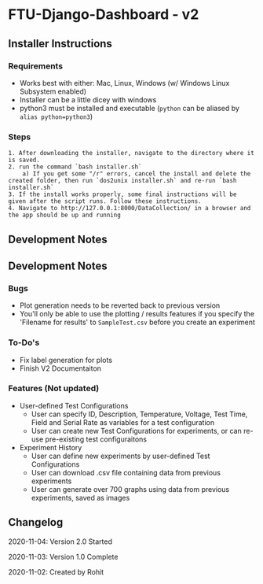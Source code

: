 # FTU-Django-Dashboard - v2
## Installer Instructions
### Requirements
- Works best with either: Mac, Linux, Windows (w/ Windows Linux Subsystem enabled)
- Installer can be a little dicey with windows
- python3 must be installed and executable (`python` can be aliased by `alias python=python3`)

### Steps
	1. After downloading the installer, navigate to the directory where it is saved.
	2. run the command `bash installer.sh`
		a) If you get some "/r" errors, cancel the install and delete the created folder, then run `dos2unix installer.sh` and re-run `bash installer.sh`
	3. If the install works properly, some final instructions will be given after the script runs. Follow these instructions.
	4. Navigate to http://127.0.0.1:8000/DataCollection/ in a browser and the app should be up and running
	
## Development Notes

## Development Notes

### Bugs
- Plot generation needs to be reverted back to previous version
- You'll only be able to use the plotting / results features if you specify the 'Filename for results' to `SampleTest.csv` before you create an experiment

### To-Do's
- Fix label generation for plots
- Finish V2 Documentaiton

### Features (Not updated)
- User-defined Test Configurations
  - User can specify ID, Description, Temperature, Voltage, Test Time, Field and Serial Rate as variables for a test configuration
  - User can create new Test Configurations for experiments, or can re-use pre-existing test configuraitons
- Experiment History
  - User can define new experiments by user-defined Test Configurations
  - User can download .csv file containing data from previous experiments
  - User can generate over 700 graphs using data from previous experiments, saved as images

## Changelog
2020-11-04: Version 2.0 Started

2020-11-03: Version 1.0 Complete

2020-11-02: Created by Rohit
